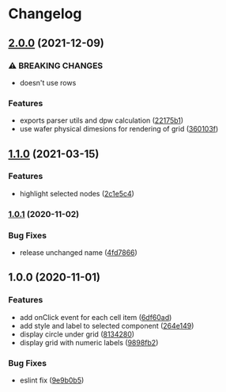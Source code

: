 # Changelog

## [2.0.0](https://www.github.com/zakodium/react-wafer/compare/v1.1.0...v2.0.0) (2021-12-09)


### ⚠ BREAKING CHANGES

* doesn't use rows

### Features

* exports parser utils and dpw calculation ([22175b1](https://www.github.com/zakodium/react-wafer/commit/22175b185eda948d3e5f470d51216a22992d871b))
* use wafer physical dimesions for rendering of grid ([360103f](https://www.github.com/zakodium/react-wafer/commit/360103f9b78d0df9b6e5c7a82ed9754f72f909b1))

## [1.1.0](https://www.github.com/zakodium/react-wafer/compare/v1.0.1...v1.1.0) (2021-03-15)


### Features

* highlight selected nodes ([2c1e5c4](https://www.github.com/zakodium/react-wafer/commit/2c1e5c4d4af34cf5b8cfe54d91880183bc59ee6c))

### [1.0.1](https://www.github.com/zakodium/react-wafer/compare/v1.0.0...v1.0.1) (2020-11-02)


### Bug Fixes

* release unchanged name ([4fd7866](https://www.github.com/zakodium/react-wafer/commit/4fd7866c2328b7898360ae30fecbe2610facd574))

## 1.0.0 (2020-11-01)


### Features

* add onClick event for each cell item ([6df60ad](https://www.github.com/zakodium/react-wafer/commit/6df60adc632117d184fcc441e30cd01c4d5819cd))
* add style and label to selected component ([264e149](https://www.github.com/zakodium/react-wafer/commit/264e149ed1a33d2b6fa06dff00811034a6484591))
* display circle under grid ([8134280](https://www.github.com/zakodium/react-wafer/commit/8134280dac3f95296f85e3625fad978c584f4775))
* display grid with numeric labels ([9898fb2](https://www.github.com/zakodium/react-wafer/commit/9898fb284a82c3e35b095cfba4f32b43c01ca0b8))


### Bug Fixes

* eslint fix ([9e9b0b5](https://www.github.com/zakodium/react-wafer/commit/9e9b0b5269d07b8fae3d4cf9b955a80091d9391a))
